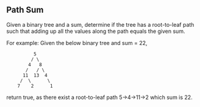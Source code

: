 

Path Sum 
---


Given a binary tree and a sum, determine if the tree has a root-to-leaf path such that adding up all the values along the path equals the given sum.


For example:
Given the below binary tree and sum = 22,

              5
             / \
            4   8
           /   / \
          11  13  4
         /  \      \
        7    2      1



return true, as there exist a root-to-leaf path 5->4->11->2 which sum is 22.

